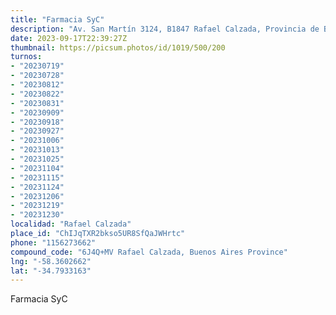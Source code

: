 ```yaml
---
title: "Farmacia SyC"
description: "Av. San Martín 3124, B1847 Rafael Calzada, Provincia de Buenos Aires, Argentina"
date: 2023-09-17T22:39:27Z
thumbnail: https://picsum.photos/id/1019/500/200
turnos:
- "20230719"
- "20230728"
- "20230812"
- "20230822"
- "20230831"
- "20230909"
- "20230918"
- "20230927"
- "20231006"
- "20231013"
- "20231025"
- "20231104"
- "20231115"
- "20231124"
- "20231206"
- "20231219"
- "20231230"
localidad: "Rafael Calzada"
place_id: "ChIJqTXR2bkso5UR8SfQaJWHrtc"
phone: "1156273662"
compound_code: "6J4Q+MV Rafael Calzada, Buenos Aires Province"
lng: "-58.3602662"
lat: "-34.7933163"
---
```


Farmacia SyC
